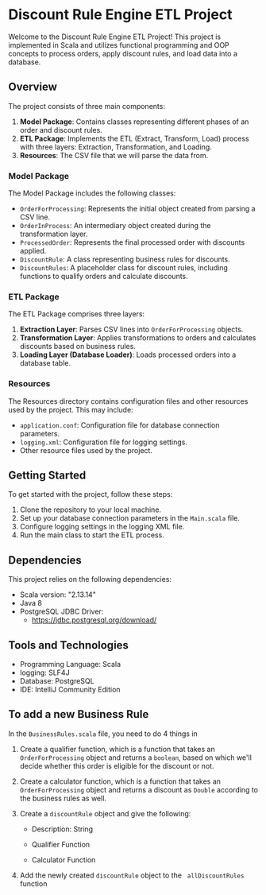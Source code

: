 # Discount Rule Engine ETL Project

Welcome to the Discount Rule Engine ETL Project! This project is implemented in Scala and utilizes functional programming and OOP concepts to process orders, apply discount rules, and load data into a database.

## Overview

The project consists of three main components:

1. **Model Package**: Contains classes representing different phases of an order and discount rules.
2. **ETL Package**: Implements the ETL (Extract, Transform, Load) process with three layers: Extraction, Transformation, and Loading.
3. **Resources**: The CSV file that we will parse the data from.

### Model Package

The Model Package includes the following classes:

- `OrderForProcessing`: Represents the initial object created from parsing a CSV line.
- `OrderInProcess`: An intermediary object created during the transformation layer.
- `ProcessedOrder`: Represents the final processed order with discounts applied.
- `DiscountRule`: A class representing business rules for discounts.
- `DiscountRules`: A placeholder class for discount rules, including functions to qualify orders and calculate discounts.

### ETL Package

The ETL Package comprises three layers:

1. **Extraction Layer**: Parses CSV lines into `OrderForProcessing` objects.
2. **Transformation Layer**: Applies transformations to orders and calculates discounts based on business rules.
3. **Loading Layer (Database Loader)**: Loads processed orders into a database table.

### Resources

The Resources directory contains configuration files and other resources used by the project. This may include:
- `application.conf`: Configuration file for database connection parameters.
- `logging.xml`: Configuration file for logging settings.
- Other resource files used by the project.

## Getting Started

To get started with the project, follow these steps:

1. Clone the repository to your local machine.
2. Set up your database connection parameters in the `Main.scala` file.
3. Configure logging settings in the logging XML file.
4. Run the main class to start the ETL process.

## Dependencies

This project relies on the following dependencies:
- Scala version: "2.13.14"
- Java 8
- PostgreSQL JDBC Driver:
  - https://jdbc.postgresql.org/download/

## Tools and Technologies

- Programming Language: Scala 
- logging: SLF4J 
- Database: PostgreSQL
- IDE: IntelliJ Community Edition



## To add a new Business Rule

In the ```BusinessRules.scala``` file, you need  to do 4 things in

1. Create a qualifier function, which is a function that takes an ```OrderForProcessing``` object and returns a ```boolean```, based on which we'll decide whether this order is eligible for the discount or not.

2. Create a calculator function,  which is a function that takes an ```OrderForProcessing``` object and returns a discount as ```Double``` according to the business rules as well.

3. Create a ```discountRule``` object and give the following:

   - Description: String

   - Qualifier Function

   - Calculator Function

4. Add the newly created  ```discountRule``` object to the ``` allDiscountRules``` function




